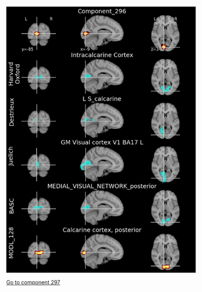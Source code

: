 


![296](preliminary/296.jpg "Component 296")

[Go to component 297](https://parietal-inria.github.io/MODL_atlas/512/297 "Component 297")